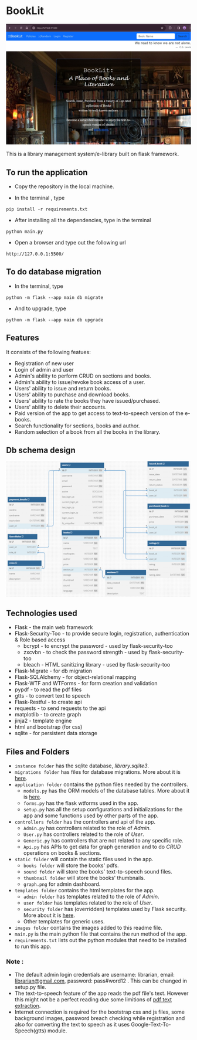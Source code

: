 # BookLit
![image](images/home-page.png)

This is a library management system/e-library built on flask framework.

## To run the application

- Copy the repository in the local machine.

- In the terminal , type
```
pip install -r requirements.txt
```

- After installing all the dependencies, type in the terminal
```
python main.py
```
- Open a browser and type out the following url
```
http://127.0.0.1:5500/
```

## To do database migration

- In the terminal, type
```
python -m flask --app main db migrate
```

- And to upgrade, type
```
python -m flask --app main db upgrade
```

## Features 

It consists of the following featues:

- Registration of new user
- Login of admin and user
- Admin's ability to perform CRUD on sections and books.
- Admin's ability to issue/revoke book access of a user.
- Users' ability to issue and return books.
- Users' ability to purchase and download books.
- Users' ability to rate the books they have issued/purchased.
- Users' ability to delete their accounts. 
- Paid version of the app to get access to text-to-speech version of the e-books.
- Search functionality for sections, books and author.
- Random selection of a book from all the books in the library.

## Db schema design

![image](images/er-diagram.png)

## Technologies used
- Flask - the main web framework
- Flask-Security-Too - to provide secure login, registration, authentication & Role based access
    - bcrypt - to encrypt the password - used by flask-security-too 
    - zxcvbn - to check the password strength - used by flask-security-too 
    - bleach - HTML sanitizing library - used by flask-security-too 
- Flask-Migrate - for db migration
- Flask-SQLAlchemy - for object-relational mapping
- Flask-WTF and WTForms - for form creation and validation
- pypdf - to read the pdf files
- gtts - to convert text to speech
- Flask-Restful - to create api
- requests - to send requests to the api
- matplotlib - to create graph
- jinja2 - template engine
- html and bootstrap (for css)
- sqlite - for persistent data storage

## Files and Folders 

- `instance folder` has the sqlite database, *library.sqlite3*.
- `migrations folder` has files for database migrations. More about it is [here](https://flask-migrate.readthedocs.io/en/latest/).
- `application folder` contains the python files needed by the controllers.
    + `models.py` has the ORM models of the database tables. More about it is [here](https://flask-sqlalchemy.palletsprojects.com/en/3.1.x/quickstart/).
    + `forms.py` has the flask wtforms used in the app.
    + `setup.py` has all the setup configurations and initializations for the app and some functions used by other parts of the app. 
- `controllers folder` has the  controllers and api of the app.
    + `Admin.py` has controllers related to the role of *Admin*.
    + `User.py` has controllers related to the role of *User*.
    + `Generic.py` has controllers that are not related to any specific role.
    + `Api.py` has APIs to get data for graph generation and to do *CRUD* operations on books & sections.
- `static folder` will contain the static files used in the app.
    + `books folder` will store the books' pdfs.
    + `sound folder` will store the books' text-to-speech sound files.
    + `thumbnail folder` will store the books' thumbnails.
    + `graph.png` for admin dashboard.
- `templates folder` contains the html templates for the app.
    + `admin folder` has templates related to the role of *Admin*.
    + `user folder` has templates related to the role of *User*.
    + `security folder` has (overridden) templates used by Flask security. More about it is [here](https://flask-security-too.readthedocs.io/en/stable/customizing.html).
    + Other templates for generic uses.
- `images folder` contains the images added to this readme file.
- `main.py` is the main python file that contains the run method of the app.
- `requirements.txt` lists out the python modules that need to be installed to run this app.




### Note :
+ The default admin login credentials are username: librarian, email: librarian@gmail.com, password: pass#word12 . This can be changed in setup.py file.
+ The text-to-speech feature of the app reads the pdf file's text. However this might not be a perfect reading due some limitions of [pdf text extraction](https://pypdf.readthedocs.io/en/stable/user/extract-text.html#why-text-extraction-is-hard).
+ Internet connection is required for the bootstrap css and js files, some background images, password breach checking while registration and also for converting the text to speech as it uses Google-Text-To-Speech(gtts) module.
